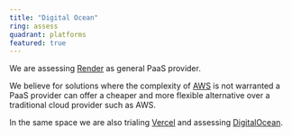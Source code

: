 ```yaml
---
title: "Digital Ocean"
ring: assess
quadrant: platforms
featured: true
---
```


We are assessing <a href="https://render.com/">Render</a> as general PaaS provider.

We believe for solutions where the complexity of <a href="aws.html">AWS</a> is not warranted a PaaS provider can offer a cheaper and more flexible alternative over a traditional cloud provider such as AWS.

In the same space we are also trialing <a href="vercel.html">Vercel</a> and assessing <a href="digitalocean.html">DigitalOcean</a>.


